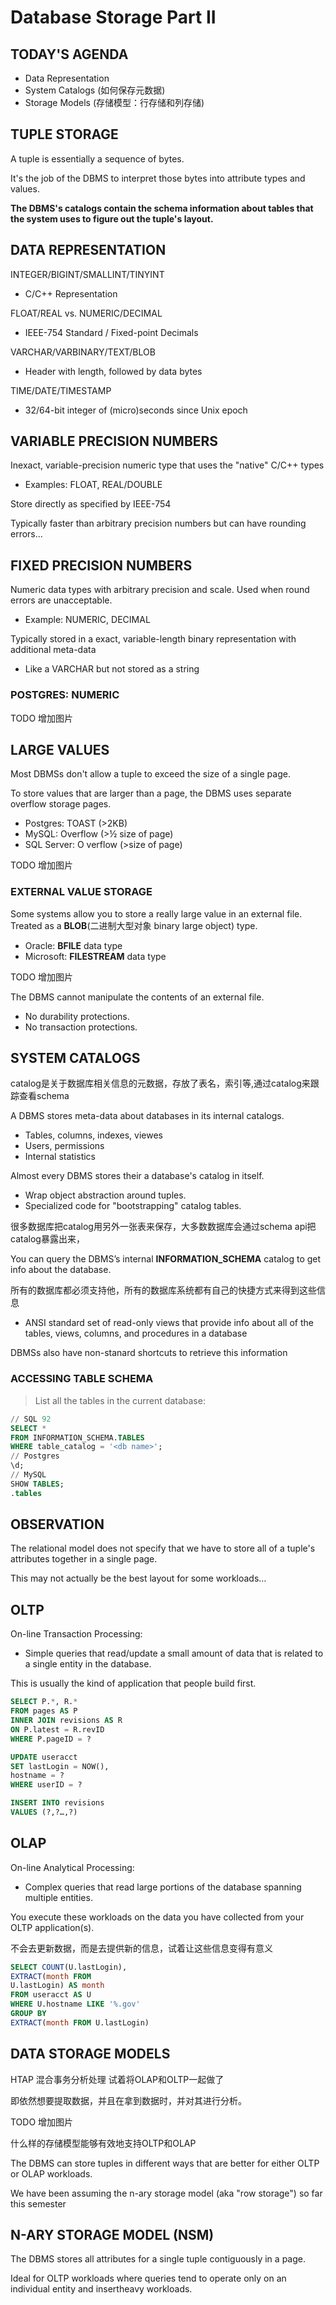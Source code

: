 # Database Storage Part II

## TODAY'S AGENDA

- Data Representation 
- System Catalogs (如何保存元数据)
- Storage Models  (存储模型：行存储和列存储)

## TUPLE STORAGE

A tuple is essentially a sequence of bytes. 

It's the job of the DBMS to interpret those bytes into attribute types and values.



**The DBMS's catalogs contain the schema information about tables that the system uses to figure out the tuple's layout.**

## DATA REPRESENTATION

INTEGER/BIGINT/SMALLINT/TINYINT 

-  C/C++ Representation 

FLOAT/REAL vs. NUMERIC/DECIMAL

- IEEE-754 Standard / Fixed-point Decimals

VARCHAR/VARBINARY/TEXT/BLOB

- Header with length, followed by data bytes

TIME/DATE/TIMESTAMP

- 32/64-bit integer of (micro)seconds since Unix epoch

## VARIABLE PRECISION NUMBERS

Inexact, variable-precision numeric type that uses the "native" C/C++ types

- Examples: FLOAT, REAL/DOUBLE

Store directly as specified by IEEE-754

Typically faster than arbitrary precision numbers but can have rounding errors…

## FIXED PRECISION NUMBERS

Numeric data types with arbitrary precision and scale. Used when round errors are unacceptable.

- Example: NUMERIC, DECIMAL

Typically stored in a exact, variable-length binary representation with additional meta-data

- Like a VARCHAR but not stored as a string

### POSTGRES: NUMERIC

TODO 增加图片

## LARGE VALUES

Most DBMSs don't allow a tuple to exceed the size of a single page.

To store values that are larger than a page, the DBMS uses separate overflow storage pages.

- Postgres: TOAST (>2KB)
- MySQL: Overflow (>½ size of page)
- SQL Server: O verflow (>size of page)

TODO 增加图片

### EXTERNAL VALUE STORAGE

Some systems allow you to store a really large value in an external file. Treated as a **BLOB**(二进制大型对象 binary large object) type.

- Oracle: **BFILE** data type
- Microsoft: **FILESTREAM** data type

TODO 增加图片

The DBMS cannot manipulate the contents of an external file.

- No durability protections.
- No transaction protections.

## SYSTEM CATALOGS

catalog是关于数据库相关信息的元数据，存放了表名，索引等,通过catalog来跟踪查看schema

A DBMS stores meta-data about databases in its internal catalogs.

- Tables, columns, indexes, viewes
- Users, permissions
- Internal statistics

Almost every DBMS stores their a database's catalog in itself.

- Wrap object abstraction around tuples.
- Specialized code for "bootstrapping" catalog tables.

很多数据库把catalog用另外一张表来保存，大多数数据库会通过schema api把catalog暴露出来，

You can query the DBMS’s internal **INFORMATION_SCHEMA** catalog to get info about the database.

所有的数据库都必须支持他，所有的数据库系统都有自己的快捷方式来得到这些信息

- ANSI standard set of read-only views that provide info about all of the tables, views, columns, and procedures in a database

DBMSs also have non-stanard shortcuts to retrieve this information

### ACCESSING TABLE SCHEMA

> List all the tables in the current database:

```sql
// SQL 92
SELECT *
FROM INFORMATION_SCHEMA.TABLES
WHERE table_catalog = '<db name>';
// Postgres
\d;     
// MySQL 
SHOW TABLES;
.tables
```
## OBSERVATION

The relational model does not specify that we have to store all of a tuple's attributes together in a single page.

This may not actually be the best layout for some workloads…

## OLTP

On-line Transaction Processing:

- Simple queries that read/update a small amount of data that is related to a single entity in the database.

This is usually the kind of application that people build first.

```sql
SELECT P.*, R.*
FROM pages AS P
INNER JOIN revisions AS R
ON P.latest = R.revID
WHERE P.pageID = ?

UPDATE useracct
SET lastLogin = NOW(),
hostname = ?
WHERE userID = ?

INSERT INTO revisions
VALUES (?,?…,?)
```

## OLAP

On-line Analytical Processing:

- Complex queries that read large portions of the database spanning multiple entities.

You execute these workloads on the data you have collected from your OLTP application(s).

不会去更新数据，而是去提供新的信息，试着让这些信息变得有意义

```sql
SELECT COUNT(U.lastLogin),
EXTRACT(month FROM
U.lastLogin) AS month
FROM useracct AS U
WHERE U.hostname LIKE '%.gov'
GROUP BY
EXTRACT(month FROM U.lastLogin)
```

## DATA STORAGE MODELS

HTAP 混合事务分析处理  试着将OLAP和OLTP一起做了

即依然想要提取数据，并且在拿到数据时，并对其进行分析。

TODO 增加图片

什么样的存储模型能够有效地支持OLTP和OLAP

The DBMS can store tuples in different ways that are better for either OLTP or OLAP workloads.

We have been assuming the n-ary storage model (aka "row storage") so far this semester

## N-ARY STORAGE MODEL (NSM)

The DBMS stores all attributes for a single tuple contiguously in a page.

Ideal for OLTP workloads where queries tend to operate only on an individual entity and insertheavy workloads.
